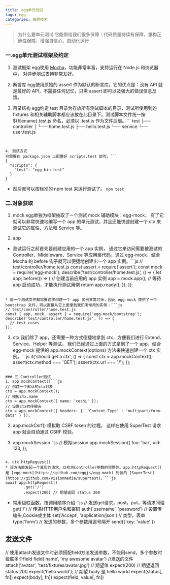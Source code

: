 ```yaml
---
title: egg单元测试
tags: egg
categories: 编程技术
---
```


> 为什么要单元测试
它能带给我们很多保障：代码质量持续有保障，重构正确性保障，增强自信心，自动化运行

<!--more-->

### 一.egg单元测试框架及约定
1. 测试框架
egg使用 [Mocha](https://mochajs.org/)，功能非常丰富，支持运行在 Node.js 和浏览器中， 对异步测试支持非常友好。

2. 断言库
egg使用原始的 assert 作为默认的断言库。它的优点是：没有 API 就是最好的 API，不需要任何记忆，只需 assert 即可以及强大的错误信息反馈。

3. 目录结构
egg约定 test 目录为存放所有测试脚本的目录，测试所使用到的 fixtures 和相关辅助脚本都应该放在此目录下。测试脚本文件统一按 ${filename}.test.js 命名，必须以 .test.js 作为文件后缀。```
test
├── controller
│   └── home.test.js
├── hello.test.js
└── service
    └── user.test.js
```


4. 测试方式
只需要在 package.json 上配置好 scripts.test 即可。```
{
  "scripts": {
    "test": "egg-bin test"
  }
}
```
* 然后就可以按标准的 npm test 来运行测试了。
`npm test`

### 二.对象获取
1. mock
egg单独为框架抽取了一个测试 mock 辅助模块：egg-mock， 有了它就可以非常快速地编写一个 app 的单元测试，并且还能快速创建一个 ctx 来测试它的属性、方法和 Service 等。

2. app

* 测试运行之前首先要创建应用的一个 app 实例， 通过它来访问需要被测试的 Controller、Middleware、Service 等应用层代码。通过 egg-mock，结合 Mocha 的 before 钩子就可以便捷地创建出一个 app 实例。```js
// test/controller/home.test.js
const assert = require('assert');
const mock = require('egg-mock');
describe('test/controller/home.test.js', () => {
  let app;
  before(() => {
    // 创建当前应用的 app 实例
    app = mock.app();
    // 等待 app 启动成功，才能执行测试用例
    return app.ready();
  });
});
```

* 每一个测试文件都需要这样创建一个 app 实例非常冗余，因此 egg-mock 提供了一个 bootstrap 文件，可以直接从它上面拿到我们所常用的实例：```js
// test/controller/home.test.js
const { app, mock, assert } = require('egg-mock/bootstrap');
describe('test/controller/home.test.js', () => {
  // test cases
});
```

3. ctx
我们除了 app，还需要一种方式便捷地拿到 ctx，方便我们进行 Extend、Service、Helper 等测试。 我们已经通过上面的方式拿到了一个 app，结合 egg-mock 提供的 app.mockContext(options) 方法来快速创建一个 ctx 实例。```js
it('should get a ctx', () => {
  const ctx = app.mockContext();
  assert(ctx.method === 'GET');
  assert(ctx.url === '/');
});
```

### 三.Controller测试
1. app.mockContext()```js
// 创建一个默认的ctx对象
ctx = app.mockContext();
// 模拟ctx.name
ctx = app.mockContext({ name: 'ceshi' });
// 设置ctx的传输头
ctx = app.mockContext({ headers: {  'Content-Type' : 'multipart/form-data' } });
```

2. app.mockCsrf()
模拟取 CSRF token 的过程。 这样在使用 SuperTest 请求 app 就会自动通过 CSRF 校验。

3. app.mockSession```js
// 模拟session
app.mockSession({
        foo: 'bar',
        uid: 123,
      });
```

4. ctx.httpRequest()
* 该方法能发起一个真实的请求，以检测Controller参数的完整性。app.httpRequest() 是 [egg-mock](https://github.com/eggjs/egg-mock) 封装的 [SuperTest](https://github.com/visionmedia/supertest)。```js
await app.httpRequest()
        .get('/')
        .expect(200) // 期望返回 status 200
```

* 常用级联函数，按调用顺序介绍```js
// 发送get请求，post，put，等请求同理
get('/')
// 传递HTTP用户名和密码
auth('username', 'password')
// 设置传输头,Cookie或主体
set('Accept', 'application/json')
// 类型，表单
type('form')
// 发送的参数，多个参数用逗号隔开
send({ key: 'value' })
## 发送文件
// 使用attach发送文件时必须搭配field方法发送参数，不能用send，多个参数时级联多个field
field('name', 'my awesome avatar')
//发送的文件
attach('avatar', 'test/fixtures/avatar.jpg')
// 期望值
expect(200) // 期望返回 status 200
expect('hello world'); // 期望 body 是 hello world
expect(status[, fn])
expect(body[, fn])
expect(field, value[, fn])
```




